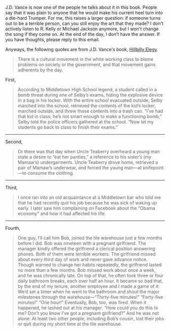 J.D. Vance is now one of the people he talks about it in this book. People say that it was plain to anyone that he would make his current heel turn into a die-hard Trumper. For me, this raises a larger question: if someone turns out to be a terrible person, can you still enjoy the art that they made? I don't actively listen to R. Kelly or Michael Jackson anymore, but I won't change the song if they come on. At the end of the day, I don't have the answer. If you have thoughts, please reply to this email.

Anyways, the following quotes are from J.D. Vance's book, [Hillbilly Elegy](https://bookshop.org/books/hillbilly-elegy-a-memoir-of-a-family-and-culture-in-crisis/9780062300553).

>There is a cultural movement in the white working class to blame problems on society or the government, and that movement gains adherents by the day.

First,

>According to Middletown High School legend, a student called in a bomb threat during one of Selby’s exams, hiding the explosive device in a bag in his locker. With the entire school evacuated outside, Selby marched into the school, retrieved the contents of the kid’s locker, marched outside, and threw those contents into a trash can. “I’ve had that kid in class; he’s not smart enough to make a functioning bomb,” Selby told the police officers gathered at the school. “Now let my students go back to class to finish their exams.”

---

Second, 

>Or there was that day when Uncle Teaberry overheard a young man state a desire to “eat her panties,” a reference to his sister’s (my Mamaw’s) undergarments. Uncle Teaberry drove home, retrieved a pair of Mamaw’s underwear, and forced the young man—at knifepoint—to consume the clothing.

---

Third,

>I once ran into an old acquaintance at a Middletown bar who told me that he had recently quit his job because he was sick of waking up early. I later saw him complaining on Facebook about the “Obama economy” and how it had affected his life.

---

Fourth,

>One guy, I’ll call him Bob, joined the tile warehouse just a few months before I did. Bob was nineteen with a pregnant girlfriend. The manager kindly offered the girlfriend a clerical position answering phones. Both of them were terrible workers. The girlfriend missed about every third day of work and never gave advance notice. Though warned to change her habits repeatedly, the girlfriend lasted no more than a few months. Bob missed work about once a week, and he was chronically late. On top of that, he often took three or four daily bathroom breaks, each over half an hour. It became so bad that, by the end of my tenure, another employee and I made a game of it: We’d set a timer when he went to the bathroom and shout the major milestones through the warehouse—“Thirty-five minutes!” “Forty-five minutes!” “One hour!” Eventually, Bob, too, was fired. When it happened, he lashed out at his manager: “How could you do this to me? Don’t you know I’ve got a pregnant girlfriend?” And he was not alone: At least two other people, including Bob’s cousin, lost their jobs or quit during my short time at the tile warehouse.